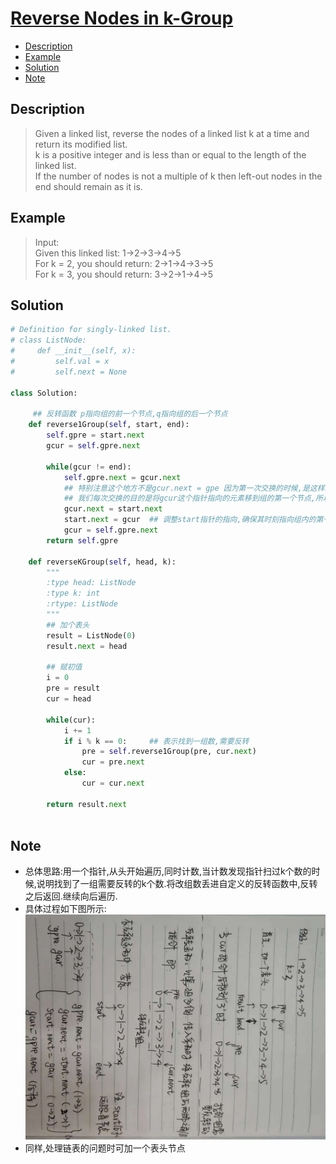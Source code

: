 # [Reverse Nodes in k-Group](https://leetcode.com/problems/reverse-nodes-in-k-group/description/)

<!-- GFM-TOC -->
* <a href="#Description">Description</a>
* <a href="#Example">Example</a>
* <a href="#Solution">Solution</a>
* <a href="#Note">Note</a>
<!-- GFM-TOC -->


## <a name="Description">Description</a>
>Given a linked list, reverse the nodes of a linked list k at a time and return its modified list.</br>
k is a positive integer and is less than or equal to the length of the linked list.</br>
If the number of nodes is not a multiple of k then left-out nodes in the end should remain as it is.</br>

## <a name="Example">Example</a>
>Input:</br>
Given this linked list: 1->2->3->4->5</br>
For k = 2, you should return: 2->1->4->3->5</br>
For k = 3, you should return: 3->2->1->4->5</br>


## <a name="Solution">Solution</a>
```python
# Definition for singly-linked list.
# class ListNode:
#     def __init__(self, x):
#         self.val = x
#         self.next = None

class Solution:
    
     ## 反转函数 p指向组的前一个节点,q指向组的后一个节点
    def reverse1Group(self, start, end):
        self.gpre = start.next
        gcur = self.gpre.next
        
        while(gcur != end):
            self.gpre.next = gcur.next
            ## 特别注意这个地方不是gcur.next = gpe 因为第一次交换的时候,是这样的;但是到了第二次交换,gpre就不是指向最前的元素.
            ## 我们每次交换的目的是将gcur这个指针指向的元素移到组的第一个节点,所以这个地方用的是start指针
            gcur.next = start.next   
            start.next = gcur  ## 调整start指针的指向,确保其时刻指向组内的第一个节点
            gcur = self.gpre.next
        return self.gpre
    
    def reverseKGroup(self, head, k):
        """
        :type head: ListNode
        :type k: int
        :rtype: ListNode
        """
        ## 加个表头
        result = ListNode(0)
        result.next = head
       
        ## 赋初值
        i = 0
        pre = result
        cur = head
        
        while(cur):
            i += 1            
            if i % k == 0:     ## 表示找到一组数,需要反转
                pre = self.reverse1Group(pre, cur.next)
                cur = pre.next
            else:
                cur = cur.next
                
        return result.next   
    
 ```
## <a name="Note">Note</a>
* 总体思路:用一个指针,从头开始遍历,同时计数,当计数发现指针扫过k个数的时候,说明找到了一组需要反转的k个数.将改组数丢进自定义的反转函数中,反转之后返回.继续向后遍历.
* 具体过程如下图所示:![avatar](https://github.com/MissAquarius/LeetCode/blob/master/image/025.jpg)
* 同样,处理链表的问题时可加一个表头节点






